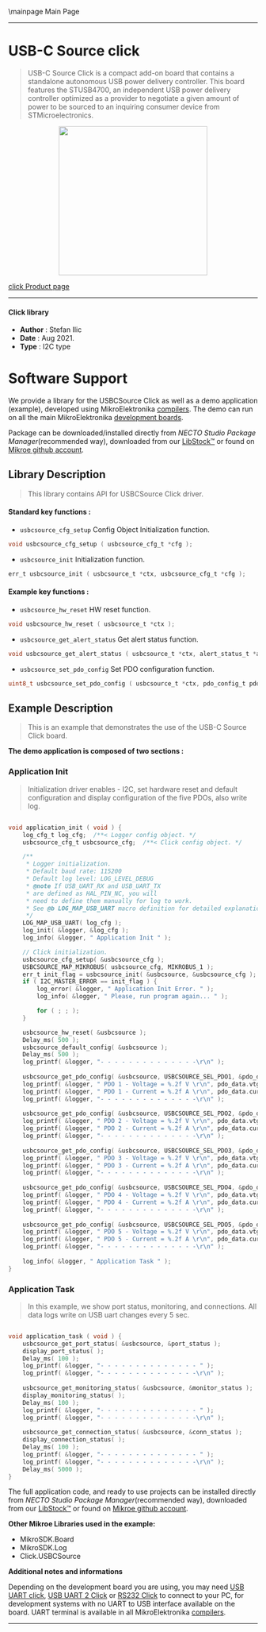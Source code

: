 \mainpage Main Page

---
# USB-C Source click

> USB-C Source Click is a compact add-on board that contains a standalone autonomous USB power delivery controller. This board features the STUSB4700, an independent USB power delivery controller optimized as a provider to negotiate a given amount of power to be sourced to an inquiring consumer device from STMicroelectronics.

<p align="center">
  <img src="https://download.mikroe.com/images/click_for_ide/usbcsource_click.png" height=300px>
</p>

[click Product page](https://www.mikroe.com/usb-c-source-click)

---


#### Click library

- **Author**        : Stefan Ilic
- **Date**          : Aug 2021.
- **Type**          : I2C type


# Software Support

We provide a library for the USBCSource Click
as well as a demo application (example), developed using MikroElektronika
[compilers](https://www.mikroe.com/necto-studio).
The demo can run on all the main MikroElektronika [development boards](https://www.mikroe.com/development-boards).

Package can be downloaded/installed directly from *NECTO Studio Package Manager*(recommended way), downloaded from our [LibStock&trade;](https://libstock.mikroe.com) or found on [Mikroe github account](https://github.com/MikroElektronika/mikrosdk_click_v2/tree/master/clicks).

## Library Description

> This library contains API for USBCSource Click driver.

#### Standard key functions :

- `usbcsource_cfg_setup` Config Object Initialization function.
```c
void usbcsource_cfg_setup ( usbcsource_cfg_t *cfg );
```

- `usbcsource_init` Initialization function.
```c
err_t usbcsource_init ( usbcsource_t *ctx, usbcsource_cfg_t *cfg );
```

#### Example key functions :

- `usbcsource_hw_reset` HW reset function.
```c
void usbcsource_hw_reset ( usbcsource_t *ctx );
```

- `usbcsource_get_alert_status` Get alert status function.
```c
void usbcsource_get_alert_status ( usbcsource_t *ctx, alert_status_t *alert_status_data );
```

- `usbcsource_set_pdo_config` Set PDO configuration function.
```c
uint8_t usbcsource_set_pdo_config ( usbcsource_t *ctx, pdo_config_t pdo_cfg_data );
```

## Example Description

> This is an example that demonstrates the use of the USB-C Source Click board.

**The demo application is composed of two sections :**

### Application Init

> Initialization driver enables - I2C, set hardware reset and default configuration and display configuration of the five PDOs, also write log.

```c

void application_init ( void ) {
    log_cfg_t log_cfg;  /**< Logger config object. */
    usbcsource_cfg_t usbcsource_cfg;  /**< Click config object. */

    /** 
     * Logger initialization.
     * Default baud rate: 115200
     * Default log level: LOG_LEVEL_DEBUG
     * @note If USB_UART_RX and USB_UART_TX 
     * are defined as HAL_PIN_NC, you will 
     * need to define them manually for log to work. 
     * See @b LOG_MAP_USB_UART macro definition for detailed explanation.
     */
    LOG_MAP_USB_UART( log_cfg );
    log_init( &logger, &log_cfg );
    log_info( &logger, " Application Init " );

    // Click initialization.
    usbcsource_cfg_setup( &usbcsource_cfg );
    USBCSOURCE_MAP_MIKROBUS( usbcsource_cfg, MIKROBUS_1 );
    err_t init_flag = usbcsource_init( &usbcsource, &usbcsource_cfg );
    if ( I2C_MASTER_ERROR == init_flag ) {
        log_error( &logger, " Application Init Error. " );
        log_info( &logger, " Please, run program again... " );

        for ( ; ; );
    }

    usbcsource_hw_reset( &usbcsource );
    Delay_ms( 500 );
    usbcsource_default_config( &usbcsource );
    Delay_ms( 500 );
    log_printf( &logger, "- - - - - - - - - - - - - -\r\n" );
    
    usbcsource_get_pdo_config( &usbcsource, USBCSOURCE_SEL_PDO1, &pdo_data );
    log_printf( &logger, " PDO 1 - Voltage = %.2f V \r\n", pdo_data.vtg_data );
    log_printf( &logger, " PDO 1 - Current = %.2f A \r\n", pdo_data.curr_data );
    log_printf( &logger, "- - - - - - - - - - - - - -\r\n" );
    
    usbcsource_get_pdo_config( &usbcsource, USBCSOURCE_SEL_PDO2, &pdo_data );
    log_printf( &logger, " PDO 2 - Voltage = %.2f V \r\n", pdo_data.vtg_data );
    log_printf( &logger, " PDO 2 - Current = %.2f A \r\n", pdo_data.curr_data );
    log_printf( &logger, "- - - - - - - - - - - - - -\r\n" );
    
    usbcsource_get_pdo_config( &usbcsource, USBCSOURCE_SEL_PDO3, &pdo_data );
    log_printf( &logger, " PDO 3 - Voltage = %.2f V \r\n", pdo_data.vtg_data );
    log_printf( &logger, " PDO 3 - Current = %.2f A \r\n", pdo_data.curr_data );
    log_printf( &logger, "- - - - - - - - - - - - - -\r\n" );
    
    usbcsource_get_pdo_config( &usbcsource, USBCSOURCE_SEL_PDO4, &pdo_data );
    log_printf( &logger, " PDO 4 - Voltage = %.2f V \r\n", pdo_data.vtg_data );
    log_printf( &logger, " PDO 4 - Current = %.2f A \r\n", pdo_data.curr_data );
    log_printf( &logger, "- - - - - - - - - - - - - -\r\n" );
    
    usbcsource_get_pdo_config( &usbcsource, USBCSOURCE_SEL_PDO5, &pdo_data );
    log_printf( &logger, " PDO 5 - Voltage = %.2f V \r\n", pdo_data.vtg_data );
    log_printf( &logger, " PDO 5 - Current = %.2f A \r\n", pdo_data.curr_data );
    log_printf( &logger, "- - - - - - - - - - - - - -\r\n" );
    
    log_info( &logger, " Application Task " );
}

```

### Application Task

> In this example, we show port status, monitoring, and connections. All data logs write on USB uart changes every 5 sec.

```c

void application_task ( void ) {
    usbcsource_get_port_status( &usbcsource, &port_status );
    display_port_status( );
    Delay_ms( 100 );
    log_printf( &logger, "- - - - - - - - - - - - - - " );
    log_printf( &logger, "- - - - - - - - - - - - - -\r\n" );
    
    usbcsource_get_monitoring_status( &usbcsource, &monitor_status );
    display_monitoring_status( );
    Delay_ms( 100 );
    log_printf( &logger, "- - - - - - - - - - - - - - " );
    log_printf( &logger, "- - - - - - - - - - - - - -\r\n" );
    
    usbcsource_get_connection_status( &usbcsource, &conn_status );
    display_connection_status( );
    Delay_ms( 100 );
    log_printf( &logger, "- - - - - - - - - - - - - - " );
    log_printf( &logger, "- - - - - - - - - - - - - -\r\n" );
    Delay_ms( 5000 );
}

```


The full application code, and ready to use projects can be installed directly from *NECTO Studio Package Manager*(recommended way), downloaded from our [LibStock&trade;](https://libstock.mikroe.com) or found on [Mikroe github account](https://github.com/MikroElektronika/mikrosdk_click_v2/tree/master/clicks).

**Other Mikroe Libraries used in the example:**

- MikroSDK.Board
- MikroSDK.Log
- Click.USBCSource

**Additional notes and informations**

Depending on the development board you are using, you may need
[USB UART click](https://www.mikroe.com/usb-uart-click),
[USB UART 2 Click](https://www.mikroe.com/usb-uart-2-click) or
[RS232 Click](https://www.mikroe.com/rs232-click) to connect to your PC, for
development systems with no UART to USB interface available on the board. UART
terminal is available in all MikroElektronika
[compilers](https://shop.mikroe.com/compilers).

---
